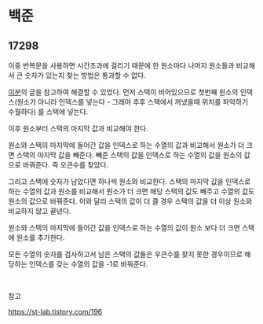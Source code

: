 # 백준

## 17298

이중 반복문을 사용하면 시간초과에 걸리기 때문에 한 원소마다 나머지 원소들과 비교해서 큰 숫자가 있는지 찾는 방법은 통과할 수 없다.

[이분](https://st-lab.tistory.com/196)의 글을 참고하여 해결할 수 있었다. 먼저 스택이 비어있으므로 첫번째 원소의 인덱스(원소가 아니라 인덱스를 넣는다 - 그래야 추후 스택에서 꺼냈을때 위치를 파악하기 수월하다) 를 스택에 넣는다.

이후 원소부터 스택의 마지막 값과 비교해야 한다. 

원소와 스택의 마지막에 들어간 값을 인덱스로 하는 수열의 값과 비교해서 원소가 더 크면 스택의 마지막 값을 빼준다. 빼준 스택의 값을 인덱스로 하는 수열의 값을 원소의 값으로 바꿔준다. 즉 오큰수를 찾았다.

그리고 스택에 숫자가 남았다면 하나씩 원소와 비교한다. 스택의 마지막 값을 인덱스로 하는 수열의 값과 원소를 비교해서 원소가 더 크면 해당 스택의 값도 빼주고 수열의 값도 원소의 값으로 바꿔준다. 이와 달리 스택의 값이 더 클 경우 스택의 값을 더 이상 원소와 비교하지 않고 끝낸다.

원소와 스택의 마지막에 들어간 값을 인덱스로 하는 수열의 값이 원소 보다 더 크면 스택에 원소를 추가한다.

모든 수열의 숫자를 검사하고서 남은 스택의 값들은 우큰수를 찾지 못한 경우이므로 해당하는 인덱스를 갖는 수열의 값을 -1로 바꿔준다.

<br>

참고

https://st-lab.tistory.com/196